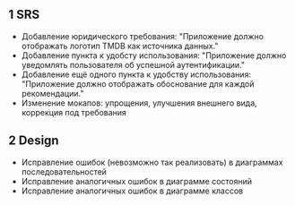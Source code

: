 ## 1 SRS
* Добавление юридического требования: "Приложение должно отображать логотип TMDB как источника данных."  
* Добавление пункта к удобсту использования: "Приложение должно уведомлять пользователя об успешной аутентификации."
* Добавление ещё одного пункта к удобству использования: "Приложение должно отображать обоснование для каждой рекомендации."  
* Изменение мокапов: упрощения, улучшения внешнего вида, коррекция под требования
## 2 Design
* Исправление ошибок (невозможно так реализовать) в диаграммах последовательностей  
* Исправление аналогичных ошибок в диаграмме состояний  
* Исправление аналогичных ошибок в диаграмме классов  
